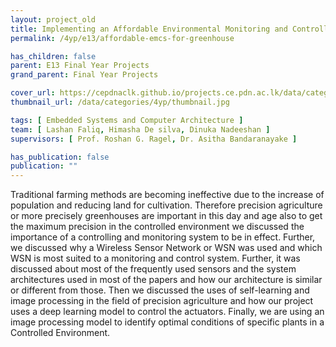 ```yaml
---
layout: project_old
title: Implementing an Affordable Environmental Monitoring and Controlling System (EMCS) for Greenhouse.
permalink: /4yp/e13/affordable-emcs-for-greenhouse

has_children: false
parent: E13 Final Year Projects
grand_parent: Final Year Projects

cover_url: https://cepdnaclk.github.io/projects.ce.pdn.ac.lk/data/categories/4yp/cover_page.jpg
thumbnail_url: /data/categories/4yp/thumbnail.jpg

tags: [	Embedded Systems and Computer Architecture ]
team: [ Lashan Faliq, Himasha De silva, Dinuka Nadeeshan ]
supervisors: [ Prof. Roshan G. Ragel, Dr. Asitha Bandaranayake ]

has_publication: false
publication: ""
---
```


Traditional farming methods are becoming ineffective due to the increase of population and reducing land for cultivation. Therefore precision agriculture or more precisely greenhouses are important in this day and age also to get the maximum precision in the controlled environment we discussed the importance of a controlling and monitoring system to be in effect. Further, we discussed why a Wireless Sensor Network or WSN was used and which WSN is most suited to a monitoring and control system. Further, it was discussed about most of the frequently used sensors and the system architectures used in most of the papers and how our architecture is similar or different from those. Then we discussed the uses of self-learning and image processing in the field of precision agriculture and how our project uses a deep learning model to control the actuators. Finally, we are using an image processing model to identify optimal conditions of specific plants in a Controlled Environment.